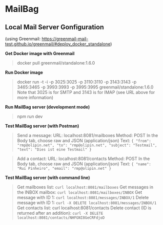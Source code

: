 # MailBag

## Local Mail Server Gonfiguration
(using Greenmail: https://greenmail-mail-test.github.io/greenmail/#deploy_docker_standalone)

**Get Docker image with Greenmail**
> docker pull greenmail/standalone:1.6.0

**Run Docker image**
> docker run -t -i -p 3025:3025 -p 3110:3110 -p 3143:3143 -p 3465:3465 -p 3993:3993 -p 3995:3995 greenmail/standalone:1.6.0
> Note that 3025 is for SMTP and 3143 is for IMAP (see URL above for more information)

**Run MailBag server (development mode)**
> npm run dev

**Test MailBag server (with Postman)**
> Send a message:
> URL: localhost:8081/mailboxes
> Method: POST
> In the Body tab, choose raw and JSON (application/json)
> Text:
`
{
  "from": "rmp@olipin.net",
  "to": "rmp@olipin.net",
  "subject": "Testmail",
  "text": "Dies ist eine Testmail"
}
`

> Add a contact:
> URL: localhost:8081/contacts
> Method: POST
> In the Body tab, choose raw and JSON (application/json)
> Text:
> `{ "name": "Rui Pinheiro", "email": "rmp@olipin.net" }`

**Test MailBag server (with command line)**
> Get mailboxes list: `curl localhost:8081/mailboxes`
> Get messages in the INBOX mailbox: `curl localhost:8081/mailboxes/INBOX`
> Get message with ID 1: `curl localhost:8081/messages/INBOX/1`
> Delete message with ID 1: `curl -X DELETE localhost:8081/messages/INBOX/1`
> Get contacts list: curl localhost:8081/contacts
> Delete contact (ID is returned after an addition): `curl -X DELETE localhost:8081/contacts/NHFGNI8GeCRFdjoD`
